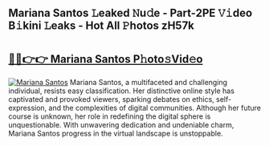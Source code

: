 ## Mariana Santos 𝙻eaked 𝙽u𝚍e - Part-2PE 𝚅𝚒deo B𝚒kini 𝙻eaks - Hot All 𝙿hotos zH57k

# <h2><a href="http://ld6x34r.urlbe.top/?page=Mariana+Santos">🔗🔗👉👉 Mariana Santos P𝚑oto𝚜Vid𝚎o</a></h2>

[![Mariana Santos](https://i.imgur.com/eBuTRDB.gif)](http://ld6x34r.urlbe.top/?page=Mariana+Santos)
Mariana Santos, a multifaceted and challenging individual, resists easy classification. Her distinctive online style has captivated and provoked viewers, sparking debates on ethics, self-expression, and the complexities of digital communities. Although her future course is unknown, her role in redefining the digital sphere is unquestionable. With unwavering dedication and undeniable charm, Mariana Santos progress in the virtual landscape is unstoppable.
